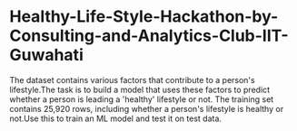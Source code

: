 # Healthy-Life-Style-Hackathon-by-Consulting-and-Analytics-Club-IIT-Guwahati
The dataset contains various factors that contribute to a person's lifestyle.The task is to build a model that uses these factors to predict whether a person is leading a 'healthy' lifestyle or not. The training set contains 25,920 rows, including whether a person's lifestyle is healthy or not.Use this to train an ML model and test it on test data.
